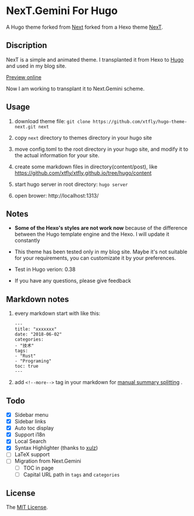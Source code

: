 # NexT.Gemini For Hugo

A Hugo theme forked from [Next](https://github.com/xtfly/hugo-theme-next) forked from a Hexo theme [NexT](https://github.com/iissnan/hexo-theme-next).

## Discription

NexT is a simple and animated theme. I transplanted it from Hexo to [Hugo](https://gohugo.io/) and used in my blog site.

[Preview online](http://www.lanlingzi.cn)

Now I am working to transplant it to Next.Gemini scheme.

## Usage

1. download theme file: `git clone https://github.com/xtfly/hugo-theme-next.git next`

2. copy `next` directory to themes directory in your hugo site

3. move config.toml to the root directory in your hugo site, and modify it to the actual information for your site.

4. create some markdown files in directory(content/post), like https://github.com/xtfly/xtfly.github.io/tree/hugo/content

5. start hugo server in root directory: `hugo server`

6. open brower: http://localhost:1313/

## Notes

- **Some of the Hexo's styles are not work now** because of the difference between the Hugo template engine and the Hexo. I will update it constantly

- This theme has been tested only in my blog site. Maybe it's not suitable for your requirements, you can customizate it by your preferences.

- Test in Hugo verion: 0.38

- If you have any questions, please give feedback

## Markdown notes

1. every markdown start with like this:

    ```
    ---
    title: "xxxxxxx"
    date: "2018-06-02"
    categories:
    - "技术"
    tags:
    - "Rust"
    - "Programing"
    toc: true
    ---
    ```

1. add `<!--more-->` tag in your markdown for [manual summary splitting](https://gohugo.io/content-management/summaries/#user-defined-manual-summary-splitting) .


## Todo

- [x] Sidebar menu
- [x] Sidebar links
- [x] Auto toc display
- [x] Support i18n
- [x] Local Search
- [x] Syntax Highlighter (thanks to [xulz](https://github.com/xtfly/hugo-theme-next/pull/6))
- [ ] LaTeX support
- [ ] Migration from Next.Gemini
   - [ ] TOC in page
   - [ ] Capital URL path in `` tags `` and `` categories ``

## License
The [MIT License](LICENSE).
